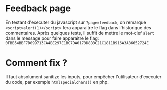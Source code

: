 # Feedback page

En testant d'executer du javascript sur `?page=feedback`, on remarque `<script>alert(1)</script>` fera apparaitre le flag dans l'historique des commentaires.
Après quelques tests, il suffit de mettre le mot-clef `alert` dans le message pour faire apparaitre le flag: `0FBB54BBF7D099713CA4BE297E1BC7DA0173D8B3C21C1811B916A3A86652724E`

# Comment fix ?

Il faut absolument sanitize les inputs, pour empêcher l'utilisateur d'executer du code, par exemple `htmlspecialchars()` en php.


